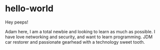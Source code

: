 # hello-world

Hey peeps!

Adam here, I am a total newbie and looking to learn as much as possible.
I have love networking and security, and want to learn programming.
JDM car restorer and passionate gearhead with a technology sweet tooth.
